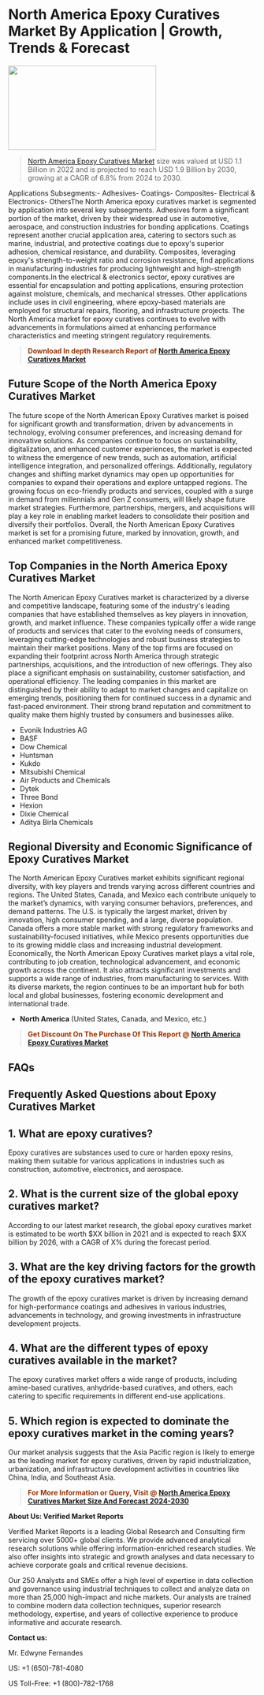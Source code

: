 <p><h1>North America Epoxy Curatives Market By Application | Growth, Trends & Forecast</h1><p><img class="aligncenter size-medium wp-image-105565" src="https://ffe5etoiles.com/wp-content/uploads/2025/01/MST7-300x171.png" alt="" width="300" height="171" /></p><blockquote><p><a href="https://www.verifiedmarketreports.com/download-sample/?rid=594290&utm_source=Github-NA&utm_medium=377" target="_blank">North America Epoxy Curatives Market</a> size was valued at USD 1.1 Billion in 2022 and is projected to reach USD 1.9 Billion by 2030, growing at a CAGR of 6.8% from 2024 to 2030.</p></blockquote>Applications Subsegments:- Adhesives- Coatings- Composites- Electrical & Electronics- OthersThe North America epoxy curatives market is segmented by application into several key subsegments. Adhesives form a significant portion of the market, driven by their widespread use in automotive, aerospace, and construction industries for bonding applications. Coatings represent another crucial application area, catering to sectors such as marine, industrial, and protective coatings due to epoxy's superior adhesion, chemical resistance, and durability. Composites, leveraging epoxy's strength-to-weight ratio and corrosion resistance, find applications in manufacturing industries for producing lightweight and high-strength components.In the electrical & electronics sector, epoxy curatives are essential for encapsulation and potting applications, ensuring protection against moisture, chemicals, and mechanical stresses. Other applications include uses in civil engineering, where epoxy-based materials are employed for structural repairs, flooring, and infrastructure projects. The North America market for epoxy curatives continues to evolve with advancements in formulations aimed at enhancing performance characteristics and meeting stringent regulatory requirements.</p><blockquote><p><span style="color: #993300;"><strong>Download In depth Research Report of <a href="https://www.verifiedmarketreports.com/download-sample/?rid=594290&utm_source=Github-NA&utm_medium=377">North America Epoxy Curatives Market</a></strong></span></p></blockquote><h2>Future Scope of the North America Epoxy Curatives Market</h2><p>The future scope of the North American Epoxy Curatives market is poised for significant growth and transformation, driven by advancements in technology, evolving consumer preferences, and increasing demand for innovative solutions. As companies continue to focus on sustainability, digitalization, and enhanced customer experiences, the market is expected to witness the emergence of new trends, such as automation, artificial intelligence integration, and personalized offerings. Additionally, regulatory changes and shifting market dynamics may open up opportunities for companies to expand their operations and explore untapped regions. The growing focus on eco-friendly products and services, coupled with a surge in demand from millennials and Gen Z consumers, will likely shape future market strategies. Furthermore, partnerships, mergers, and acquisitions will play a key role in enabling market leaders to consolidate their position and diversify their portfolios. Overall, the North American Epoxy Curatives market is set for a promising future, marked by innovation, growth, and enhanced market competitiveness.</p><h2>Top Companies in the North America Epoxy Curatives Market</h2><p>The North American Epoxy Curatives market is characterized by a diverse and competitive landscape, featuring some of the industry's leading companies that have established themselves as key players in innovation, growth, and market influence. These companies typically offer a wide range of products and services that cater to the evolving needs of consumers, leveraging cutting-edge technologies and robust business strategies to maintain their market positions. Many of the top firms are focused on expanding their footprint across North America through strategic partnerships, acquisitions, and the introduction of new offerings. They also place a significant emphasis on sustainability, customer satisfaction, and operational efficiency. The leading companies in this market are distinguished by their ability to adapt to market changes and capitalize on emerging trends, positioning them for continued success in a dynamic and fast-paced environment. Their strong brand reputation and commitment to quality make them highly trusted by consumers and businesses alike.</p><p><ul><li>Evonik Industries AG </li><li> BASF </li><li> Dow Chemical </li><li> Huntsman </li><li> Kukdo </li><li> Mitsubishi Chemical </li><li> Air Products and Chemicals </li><li> Dytek </li><li> Three Bond </li><li> Hexion </li><li> Dixie Chemical </li><li> Aditya Birla Chemicals</li></ul></p><h2>Regional Diversity and Economic Significance of Epoxy Curatives Market</h2><p>The North American Epoxy Curatives market exhibits significant regional diversity, with key players and trends varying across different countries and regions. The United States, Canada, and Mexico each contribute uniquely to the market’s dynamics, with varying consumer behaviors, preferences, and demand patterns. The U.S. is typically the largest market, driven by innovation, high consumer spending, and a large, diverse population. Canada offers a more stable market with strong regulatory frameworks and sustainability-focused initiatives, while Mexico presents opportunities due to its growing middle class and increasing industrial development. Economically, the North American Epoxy Curatives market plays a vital role, contributing to job creation, technological advancement, and economic growth across the continent. It also attracts significant investments and supports a wide range of industries, from manufacturing to services. With its diverse markets, the region continues to be an important hub for both local and global businesses, fostering economic development and international trade.</p><ul> <li><strong>North America</strong> (United States, Canada, and Mexico, etc.)</li></ul><blockquote><p><span style="color: #993300;"><strong>Get Discount On The Purchase Of This Report @ <a href="https://www.verifiedmarketreports.com/ask-for-discount/?rid=594290&utm_source=Github-NA&utm_medium=377">North America Epoxy Curatives Market</a></strong></span></p></blockquote><h2>FAQs</h2><p><h2>Frequently Asked Questions about Epoxy Curatives Market</h1><h2>1. What are epoxy curatives?</div><div></h2><p>Epoxy curatives are substances used to cure or harden epoxy resins, making them suitable for various applications in industries such as construction, automotive, electronics, and aerospace.</p><h2>2. What is the current size of the global epoxy curatives market?</div><div></h2><p>According to our latest market research, the global epoxy curatives market is estimated to be worth $XX billion in 2021 and is expected to reach $XX billion by 2026, with a CAGR of X% during the forecast period.</p><h2>3. What are the key driving factors for the growth of the epoxy curatives market?</div><div></h2><p>The growth of the epoxy curatives market is driven by increasing demand for high-performance coatings and adhesives in various industries, advancements in technology, and growing investments in infrastructure development projects.</p><h2>4. What are the different types of epoxy curatives available in the market?</div><div></h2><p>The epoxy curatives market offers a wide range of products, including amine-based curatives, anhydride-based curatives, and others, each catering to specific requirements in different end-use applications.</p><h2>5. Which region is expected to dominate the epoxy curatives market in the coming years?</div><div></h2><p>Our market analysis suggests that the Asia Pacific region is likely to emerge as the leading market for epoxy curatives, driven by rapid industrialization, urbanization, and infrastructure development activities in countries like China, India, and Southeast Asia.</p><!-- Continue with the remaining 15 FAQs and answers --></body></html></p><blockquote><p><span style="color: #993300;"><strong>For More Information or Query, Visit @ <a href="https://www.verifiedmarketreports.com/product/epoxy-curatives-market/">North America Epoxy Curatives Market Size And Forecast 2024-2030</a></strong></span></p></blockquote><p><strong>About Us: Verified Market Reports</strong></p><p>Verified Market Reports is a leading Global Research and Consulting firm servicing over 5000+ global clients. We provide advanced analytical research solutions while offering information-enriched research studies. We also offer insights into strategic and growth analyses and data necessary to achieve corporate goals and critical revenue decisions.</p><p>Our 250 Analysts and SMEs offer a high level of expertise in data collection and governance using industrial techniques to collect and analyze data on more than 25,000 high-impact and niche markets. Our analysts are trained to combine modern data collection techniques, superior research methodology, expertise, and years of collective experience to produce informative and accurate research.</p><p><strong>Contact us:</strong></p><p>Mr. Edwyne Fernandes</p><p>US: +1 (650)-781-4080</p><p>US Toll-Free: +1 (800)-782-1768</p>
